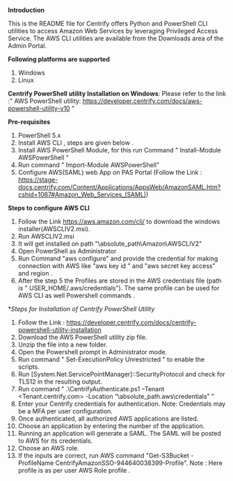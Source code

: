 **Introduction**

This is the README file for Centrify offers Python and PowerShell CLI utilities to access Amazon Web Services by leveraging Privileged Access Service. The AWS CLI utilities are available from the Downloads area of the Admin Portal.

**Following platforms are supported**

1. Windows  
2. Linux

**Centrify PowerShell utility Installation on Windows**: Please refer to the link :" AWS PowerShell utility: https://developer.centrify.com/docs/aws-powershell-utility-v10 "

**Pre-requisites**

1. PowerShell 5.x  
2. Install AWS CLI , steps are given below .  
3. Install AWS PowerShell Module, for this run Command " Install-Module AWSPowerShell "  
4. Run command " Import-Module AWSPowerShell"  
5. Configure AWS(SAML) web App on PAS Portal (Follow the Link : https://stage-docs.centrify.com/Content/Applications/AppsWeb/AmazonSAML.htm?cshid=1067#Amazon_Web_Services_(SAML))   

**Steps to configure AWS CLI**

1. Follow the Link https://aws.amazon.com/cli/ to download the windows installer(AWSCLIV2.msi).  
2. Run AWSCLIV2.msi   
3. It will get installed on path "\absolute_path\Amazon\AWSCLIV2"  
4. Open PowerShell as Administrator  
5. Run Command "aws configure" and provide the credential for making connection with AWS like "aws key id " and "aws secret key access" and region .  
6. After the step 5 the Profiles are stored in the AWS credentials file (path is " USER_HOME/.aws/credentials"). The same profile can be used for AWS CLI as well Powershell commands .  

**Steps for Installation of Centrify PowerShell Utility*

1. Follow the Link : https://developer.centrify.com/docs/centrify-powershell-utility-installation  
2. Download the AWS PowerShell utility zip file.  
3. Unzip the file into a new folder.  
4. Open the Powershell prompt in Administrator mode.  
5. Run command " Set-ExecutionPolicy Unrestricted " to enable the scripts.  
6. Run [System.Net.ServicePointManager]::SecurityProtocol and check for TLS12 in the resulting output.  
7. Run command " .\CentrifyAuthenticate.ps1 –Tenant <Tenant.centrify.com> -Location “\absolute_path\.aws\credentials” ”  
8. Enter your Centrify credentials for authentication. Note: Credentials may be a MFA per user configuration.  
9. Once authenticated, all authorized AWS applications are listed.  
10. Choose an application by entering the number of the application.  
11. Running an application will generate a SAML. The SAML will be posted to AWS for its credentials.  
12. Choose an AWS role.  
13. If the inputs are correct, run AWS command "Get-S3Bucket -ProfileName CentrifyAmazonSSO-944640038399-Profile". Note : Here profile is as per user AWS Role profile .  

